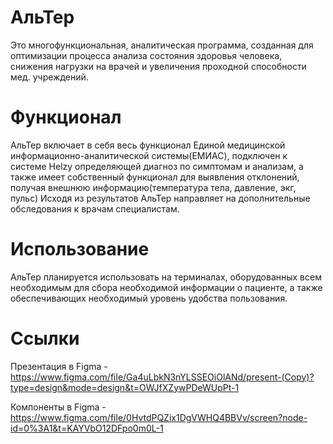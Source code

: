 # АльТер
Это многофункциональная, аналитическая программа, созданная для оптимизации процесса анализа состояния здоровья человека, снижения нагрузки на врачей  и увеличения проходной способности мед. учреждений.
# Функционал
АльТер включает в себя весь функционал Единой медицинской информационно-аналитической системы(ЕМИАС), подключен к системе Helzy определяющей диагноз по симптомам и анализам, а также имеет собственный функционал для выявления отклонений, получая внешнюю информацию(температура тела, давление, экг, пульс)
Исходя из результатов АльТер направляет на дополнительные обследования к врачам специалистам.
# Использование
АльТер планируется использовать на терминалах, оборудованных всем необходимым для сбора необходимой информации о пациенте, а также обеспечивающих необходимый уровень удобства пользования.
# Cсылки



Презентация в Figma - https://www.figma.com/file/Ga4uLbkN3nYLSSEOiOlANd/present-(Copy)?type=design&mode=design&t=OWJfXZywPDeWUpPt-1

Компоненты в Figma - https://www.figma.com/file/0HvtdPQZix1DgVWHQ4BBVv/screen?node-id=0%3A1&t=KAYVbO12DFpo0m0L-1
